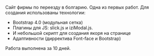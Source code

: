 Сайт фирмы по переезду в болгарию. Одна из первых работ. 
Для создания использованы технологии:
- Bootstrap 4.0 (модульная сетка)
- Плагины для JS: slick.js и iziModal.js.
- И небольшой скрипт для создания якоря на странице
- Адаптивности (дирректива Font-face и Bootstrap)

Работа выполнена за 10 дней.
